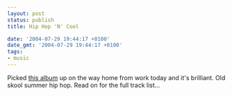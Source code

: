 ```yaml
---
layout: post
status: publish
title: Hip Hop 'N' Cool

date: '2004-07-29 19:44:17 +0100'
date_gmt: '2004-07-29 19:44:17 +0100'
tags:
- music
---
```

Picked <a href="http://www.play.com/play247.asp?page=title&r=CD&title=182506">this album</a> up on the way home from work today and it's brilliant. Old skool summer hip hop. Read on for the full track list...
